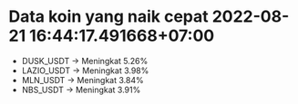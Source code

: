 # Data koin yang naik cepat 2022-08-21 16:44:17.491668+07:00

* DUSK_USDT -> Meningkat 5.26%
* LAZIO_USDT -> Meningkat 3.98%
* MLN_USDT -> Meningkat 3.84%
* NBS_USDT -> Meningkat 3.91%

